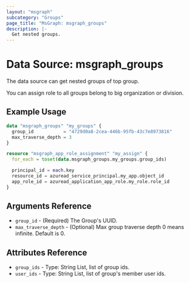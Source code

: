 ```yaml
---
layout: "msgraph"
subcategory: "Groups"
page_title: "MsGraph: msgraph_groups"
description: |-
  Get nested groups.
---
```


# Data Source: msgraph_groups

The data source can get nested groups of top group.

You can assign role to all groups belong to big organization or division.

## Example Usage

```terraform
data "msgraph_groups" "my_groups" {
  group_id           = "4729d0a8-2cea-446b-95fb-43c7e8973816"
  max_traverse_depth = 3
}

resource "msgraph_app_role_assignment" "my_assign" {
  for_each = toset(data.msgraph_groups.my_groups.group_ids)

  principal_id = each.key
  resource_id = azuread_service_principal.my_app.object_id
  app_role_id = azuread_application_app_role.my_role.role_id
}
```

## Arguments Reference

* `group_id` - (Required) The Group's UUID.
* `max_traverse_depth` - (Optional) Max group traverse depth 0 means infinite. Default is 0.  

## Attributes Reference

* `group_ids` - Type: String List, list of group ids.
* `user_ids` - Type: String List, list of group's member user ids.
